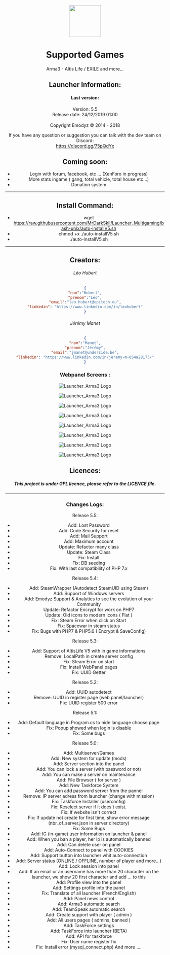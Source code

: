 <center>
 <img src="https://raw.githubusercontent.com/MrDarkSkil/Launcher_Arma3/master/GFX/icones/favicon.png" width="100px">
<center>
 
# Supported Games
Arma3 - Altis Life / EXILE and more...

## Launcher Information:

#### Last version:
Version: 5.5<br>
Release date: 24/12/2019 01:00 <br>
<br>
Copyright Emodyz © 2014 - 2018<br>

If you have any question or suggestion you can talk with the dev team on Discord:<br>
https://discord.gg/75pQdYx<br>

## Coming soon:  
- Login with forum, facebook, etc ... (XenForo in progress)
- More stats ingame ( gang, total vehicle, total house etc...)
- Donation system

--------------------------------------------------
## Install Command:

- wget https://raw.githubusercontent.com/MrDarkSkil/Launcher_Multigaming/bash-unix/auto-installV5.sh<br>
- chmod +x ./auto-installV5.sh<br>
- ./auto-installV5.sh<br>
--------------------------------------------------

## Creators:

###### Léo Hubert
```json
{
"nom":"Hubert",
"prenom":"Léo",
"email":"leo.hubert@epitech.eu",
"linkedin": "https://www.linkedin.com/in/leohubert"
}
```

###### Jérémy Manet
```json
{
"nom":"Manet",
"prenom":"Jérémy",
"email":"jmanet@underside.be",
"linkedin": "https://www.linkedin.com/in/jeremy-m-854a28173/"
}
```

### Webpanel Screens :

![Launcher_Arma3 Logo](https://cdn.discordapp.com/attachments/431901495894605824/659824118958653470/Screenshot_2.png)

![Launcher_Arma3 Logo](https://cdn.discordapp.com/attachments/431901495894605824/659824121076514836/Screenshot_3.png)

![Launcher_Arma3 Logo](https://cdn.discordapp.com/attachments/431901495894605824/659824121802129439/Screenshot_4.png)

![Launcher_Arma3 Logo](https://cdn.discordapp.com/attachments/431901495894605824/659824123089911841/Screenshot_5.png)

![Launcher_Arma3 Logo](https://cdn.discordapp.com/attachments/431901495894605824/659824123895349250/Screenshot_6.png)

![Launcher_Arma3 Logo](https://cdn.discordapp.com/attachments/431901495894605824/659824124939599873/Screenshot_7.png)

![Launcher_Arma3 Logo](https://cdn.discordapp.com/attachments/431901495894605824/659824127141478440/Screenshot_8.png)

![Launcher_Arma3 Logo](https://cdn.discordapp.com/attachments/431901495894605824/659824143365308438/Screenshot_9.png)




## Licences:

##### This project is under GPL licence, please refer to the LICENCE file.

--------------------------------------------------

### Changes Logs:

Release 5.5:
- Add: Lost Password
- Add: Code Security for reset
- Add: Mail Support
- Add: Maximum account
- Update: Refactor many class
- Update: Steam Class
- Fix: Install
- Fix: DB seeding
- Fix: With last compatibility of PHP 7.x

Release 5.4:
- Add: SteamWrapper (Autodetect SteamUID using Steam)
- Add: Support of Windows servers
- Add: Emodyz Support & Analytics to see the evolution of your Community
- Update: Refactor Encrypt for work on PHP7
- Update: Old icons to modern icons ( Flat )
- Fix: Steam Error when click on Start
- Fix: Spacewar in steam status
- Fix: Bugs with PHP7 & PHP5.6 ( Encrypt & SaveConfig)

Release 5.3:
- Add: Support of AltisLife V5 with in game informations
- Remove: LocalPath in create server config
- Fix: Steam Error on start
- Fix: Install WebPanel pages
- Fix: UUID Getter

Release 5.2:
- Add: UUID autodetect
- Remove: UUID in register page (web panel/launcher)
- Fix: UUID register 500 error

Release 5.1:
- Add: Default language in Program.cs to hide language choose page
- Fix: Popup showed when login is disable
- Fix: Some bugs

Release 5.0:
- Add: Multiserver/Games
- Add: New system for update (mods)
- Add: Server section into the panel
- Add: You can lock a server (with password or not)
- Add: You can make a server on maintenance
- Add: File Browser ( for server )
- Add: New Taskforce System
- Add: You can add password server from the pannel
- Remove: IP server adress from launcher (change with mission)
- Fix: Taskforce Installer (userconfig)
- Fix: Reselect server if it does't exist.
- Fix: If website isn't correct
- Fix: If update not create for first time, show error message (nbr_of_server.json in server directory)
- Fix: Some Bugs
- Add: IG (in-game) user information on launcher & panel
- Add: When you ban a player, her ip is automatically banned
- Add: Can delete user on panel
- Add: Auto-Connect to panel with COOKIES
- Add: Support button into launcher whit auto-connection
- Add: Server status (ONLINE / OFFLINE, number of player and more...)
- Add: Lock session into panel
- Add: If an email or an username has more than 20 character on the launcher, we show 20 first character and add ... to this
- Add: Profile view into the panel
- Add: Settings profile into the panel
- Fix: Translate of all launcher (French/English)
- Add: Panel news control
- Add: Arma3 automatic search
- Add: TeamSpeak automatic search
- Add: Create support with player ( admin )
- Add: All users pages ( admins, banned )
- Add: TaskForce settings
- Add: TaskForce into launcher (BETA)
- Add: API for taskforce
- Fix: User name register fix
- Fix: Install error (mysql_connect.php)
And more ....
